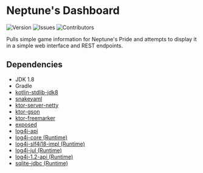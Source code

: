 # Neptune's Dashboard
![Version](https://img.shields.io/github/tag-pre/Macro303/Neptunes-Dashboard.svg?label=version)
![Issues](https://img.shields.io/github/issues/Macro303/Neptunes-Dashboard.svg?label=issues)
![Contributors](https://img.shields.io/github/contributors/Macro303/Neptunes-Dashboard.svg?label=contributors)

Pulls simple game information for Neptune's Pride and attempts to display it in a simple web interface and REST endpoints.

## Dependencies
 - JDK 1.8
 - Gradle
 - [kotlin-stdlib-jdk8](https://kotlinlang.org/)
 - [snakeyaml](https://bitbucket.org/asomov/snakeyaml)
 - [ktor-server-netty](https://ktor.io/)
 - [ktor-gson](https://ktor.io/)
 - [ktor-freemarker](https://ktor.io/)
 - [exposed](https://github.com/JetBrains/Exposed)
 - [log4j-api](https://logging.apache.org/log4j/2.x/)
 - [log4j-core (Runtime)](https://logging.apache.org/log4j/2.x/)
 - [log4j-slf4j18-impl (Runtime)](https://logging.apache.org/log4j/2.x/)
 - [log4j-jul (Runtime)](https://logging.apache.org/log4j/2.x/)
 - [log4j-1.2-api (Runtime)](https://logging.apache.org/log4j/2.x/)
 - [sqlite-jdbc (Runtime)](https://github.com/xerial/sqlite-jdbc)
